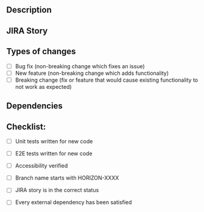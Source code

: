 <!--- Provide a general summary of your changes in the Title above -->

## Description
<!--- Describe your changes in detail -->

## JIRA Story
<!--- What JIRA story is this pull request linked to? -->

## Types of changes
<!--- What types of changes does your code introduce? Put an `x` in all the boxes that apply: -->
- [ ] Bug fix (non-breaking change which fixes an issue)
- [ ] New feature (non-breaking change which adds functionality)
- [ ] Breaking change (fix or feature that would cause existing functionality to not work as expected)

## Dependencies
<!--- What dependencies does your pull request have? -->
<!--- Does anything else need to be deployed, secrets created or something reconfigured? -->

## Checklist:
<!--- Go over all the following points, and put an `x` in all the boxes that apply. -->
<!--- If you're unsure about any of these, don't hesitate to ask. -->
- [ ] Unit tests written for new code
- [ ] E2E tests written for new code
- [ ] Accessibility verified
- [ ] Branch name starts with HORIZON-XXXX
- [ ] JIRA story is in the correct status
- [ ] Every external dependency has been satisfied


<!--- Please update this template iteratively -->
